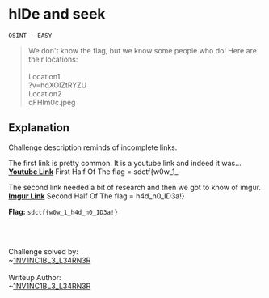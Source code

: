 # hIDe and seek
`OSINT - EASY`
> We don't know the flag, but we know some people who do! Here are their locations:<br><br>
> Location1<br>
?v=hqXOIZtRYZU<br>
> Location2<br>
qFHIm0c.jpeg

## Explanation
 
Challenge description reminds of incomplete links.

The first link is pretty common. It is a youtube link and indeed it was...<br>
[**Youtube Link**](https://www.youtube.com/watch?v=hqXOIZtRYZU)
First Half Of The flag = sdctf{w0w_1_

The second link needed a bit of research and then we got to know of imgur.<br>
[**Imgur Link**](https://imgur.com/qFHIm0c.jpeg)
Second Half Of The flag = h4d_n0_ID3a!}


**Flag:** `sdctf{w0w_1_h4d_n0_ID3a!}`

<br><br>

Challenge solved by:<br>
~[1NV1NC1BL3_L34RN3R](https://ctftime.org/user/106601)<br><br>
Writeup Author:<br>
~[1NV1NC1BL3_L34RN3R](https://ctftime.org/user/106601)
